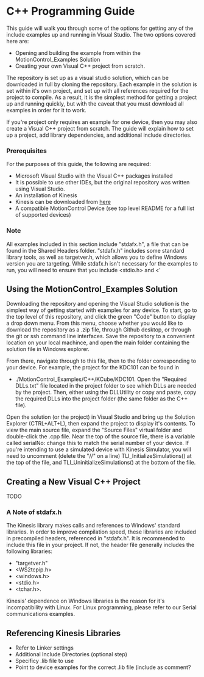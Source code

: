# C++ Programming Guide

This guide will walk you through some of the options for getting any of the include examples up and running in Visual Studio. The two options covered here are:

 - Opening and building the example from within the MotionControl_Examples Solution
 - Creating your own Visual C++ project from scratch.

The repository is set up as a visual studio solution, which can be downloaded in full by cloning the repository.
Each example in the solution is set within it's own project, and set up with all references required for the project to compile.
As a result, it is the simplest method for getting a project up and running quickly, but with the caveat that you must download all examples in order for it to work.  

If you're project only requires an example for one device, then you may also create a Visual C++ project from scratch.
The guide will explain how to set up a project, add library dependencies, and additional include directories.

### Prerequisites

For the purposes of this guide, the following are required:

  - Microsoft Visual Studio with the Visual C++ packages installed
   - It is possible to use other IDEs, but the original repository was written using Visual Studio.
  - An installation of Kinesis 
   - Kinesis can be downloaded from [here](https://www.thorlabs.com/software_pages/ViewSoftwarePage.cfm?Code=Motion_Control&viewtab=0)
  - A compatible MotionControl Device (see top level README for a full list of supported devices)
 
### Note

All examples included in this section include "stdafx.h", a file that can be found in the Shared Headers folder.
"stdafx.h" includes some standard library tools, as well as targetver.h, which allows you to define Windows version you are targeting.
While stdafx.h isn't necessary for the examples to run, you will need to ensure that you include <stdio.h> and <'

## Using the MotionControl_Examples Solution

Downloading the repository and opening the Visual Studio solution is the simplest way of getting started with examples for any device.
To start, go to the top level of this repository, and click the green "Code" button to display a drop down menu.
From this menu, choose whether you would like to download the repository as a .zip file, through Github desktop, or through the git or ssh command line interfaces.
Save the repository to a convenient location on your local machince, and open the main folder containing the solution file in Windows explorer.   

From there, navigate through to this file, then to the folder corresponding to your device. 
For example, the project for the KDC101 can be found in 
 - ./MotionControl_Examples/C++/KCube/KDC101.
Open the "Required DLLs.txt" file located in the project folder to see which DLLs are needed by the project.
Then, either using the DLLUtility or copy and paste, copy the required DLLs into the project folder (the same folder as the C++ file).

Open the solution (or the project) in Visual Studio and bring up the Solution Explorer (CTRL+ALT+L), then expand the project to display it's contents.
To view the main source file, expand the "Source Files" virtual folder and double-click the .cpp file.
Near the top of the source file, there is a variable called serialNo: change this to match the serial number of your device.
If you're intending to use a simulated device with Kinesis Simulator, you will need to uncomment (delete the "//" on a line) TLI_InitializeSimulations() at the top of the file, and
TLI_UninitializeSimulations() at the bottom of the file.

## Creating a New Visual C++ Project

TODO

### A Note of stdafx.h

The Kinesis library makes calls and references to Windows' standard libraries. In order to improve compilation speed, these libraries are included in precompiled headers, referenced in "stdafx.h".
It is recommended to include this file in your project. If not, the header file generally includes the following libraries:

  - "targetver.h"
  - <WS2tcpip.h>
  - <windows.h>
  - <stdio.h>
  - <tchar.h>.

Kinesis' dependence on Windows libraries is the reason for it's incompatibility with Linux. For Linux programming, please refer to our Serial communications examples.

## Referencing Kinesis Libraries

  - Refer to Linker settings
  - Additional Include Directories (optional step)
  - Specificy .lib file to use
  - Point to device examples for the correct .lib file (include as comment?
